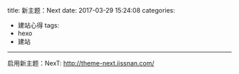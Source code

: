 title: 新主题：Next
date: 2017-03-29 15:24:08
categories:
  - 建站心得
tags:
  - hexo
  - 建站
---

 启用新主题：NexT: http://theme-next.iissnan.com/
